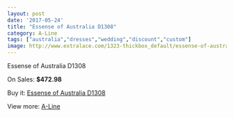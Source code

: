 ```yaml
---
layout: post
date: '2017-05-24'
title: "Essense of Australia D1308"
category: A-Line
tags: ["australia","dresses","wedding","discount","custom"]
image: http://www.extralace.com/1323-thickbox_default/essense-of-australia-d1308.jpg
---
```

Essense of Australia D1308

On Sales: **$472.98**
<a href="https://www.extralace.com/a-line/629-essense-of-australia-d1308.html"><amp-img layout="responsive" width="600" height="600" src="//www.extralace.com/1323-thickbox_default/essense-of-australia-d1308.jpg" alt="Essense of Australia D1308 0" /></a>
<a href="https://www.extralace.com/a-line/629-essense-of-australia-d1308.html"><amp-img layout="responsive" width="600" height="600" src="//www.extralace.com/1325-thickbox_default/essense-of-australia-d1308.jpg" alt="Essense of Australia D1308 1" /></a>
<a href="https://www.extralace.com/a-line/629-essense-of-australia-d1308.html"><amp-img layout="responsive" width="600" height="600" src="//www.extralace.com/1324-thickbox_default/essense-of-australia-d1308.jpg" alt="Essense of Australia D1308 2" /></a>

Buy it: [Essense of Australia D1308](https://www.extralace.com/a-line/629-essense-of-australia-d1308.html "Essense of Australia D1308")

View more: [A-Line](https://www.extralace.com/2-a-line "A-Line")